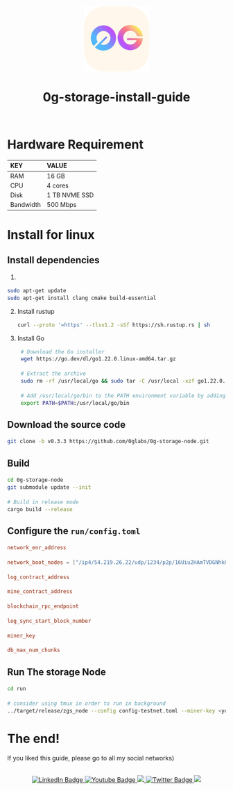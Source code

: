 <div align=center>
  <img src="https://github.com/TempGROX/TempGROX/blob/main/src/photos/rounded-in-photoretrica.png" width="150">
  <h1>0g-storage-install-guide</h1>
  <br>
</div>

# Hardware Requirement

|KEY|VALUE|
|:--|:----|
|RAM|16 GB|
|CPU|4 cores|
|Disk|1 TB NVME SSD|
|Bandwidth|500 Mbps|

# Install for linux
## Install dependencies
1. 
  ```bash
  sudo apt-get update
  sudo apt-get install clang cmake build-essential
  ```
2. Install rustup
   ```bash
   curl --proto '=https' --tlsv1.2 -sSf https://sh.rustup.rs | sh
   ```
3. Install Go
   ```bash
    # Download the Go installer
    wget https://go.dev/dl/go1.22.0.linux-amd64.tar.gz

    # Extract the archive
    sudo rm -rf /usr/local/go && sudo tar -C /usr/local -xzf go1.22.0.linux-amd64.tar.gz

    # Add /usr/local/go/bin to the PATH environment variable by adding the following line to your ~/.profile.
    export PATH=$PATH:/usr/local/go/bin
   ```
## Download the source code
```bash
git clone -b v0.3.3 https://github.com/0glabs/0g-storage-node.git
```

## Build
```bash
cd 0g-storage-node
git submodule update --init

# Build in release mode
cargo build --release
```

## Configure the `run/config.toml`
```toml
network_enr_address

network_boot_nodes = ["/ip4/54.219.26.22/udp/1234/p2p/16Uiu2HAmTVDGNhkHD98zDnJxQWu3i1FL1aFYeh9wiQTNu4pDCgps","/ip4/52.52.127.117/udp/1234/p2p/16Uiu2HAkzRjxK2gorngB1Xq84qDrT4hSVznYDHj6BkbaE4SGx9oS","/ip4/18.167.69.68/udp/1234/p2p/16Uiu2HAm2k6ua2mGgvZ8rTMV8GhpW71aVzkQWy7D37TTDuLCpgmX"]

log_contract_address

mine_contract_address

blockchain_rpc_endpoint

log_sync_start_block_number

miner_key

db_max_num_chunks
```

## Run The storage Node

```bash
cd run

# consider using tmux in order to run in background
../target/release/zgs_node --config config-testnet.toml --miner-key <your_private_key> --blockchain-rpc-endpoint <blockchain_rpc> --db-max-num-chunks <max_chunk_num>
```
  

# The end!
If you liked this guide, please go to all my social networks)

<br>
<div id="badges" align="center">
  <a href="https://discord.com/users/961408999411048461">
    <img src="https://img.shields.io/badge/Discord-blue?style=for-the-badge&logo=https%3A%2F%2Fimg.icons8.com%2Fios%2F50%2Fmedium-logo.png&logoColor=white" alt="LinkedIn Badge"/>
  </a>
  <a href="https://medium.com/@James_Brandon">
    <img src="https://img.shields.io/badge/Medium-black?style=for-the-badge&logo=https%3A%2F%2Fimg.icons8.com%2Fios%2F50%2Fmedium-logo.png&logoColor=white" alt="Youtube Badge"/>
  </a>
  <a href="https://keybase.io/jamesbrandon">
    <img src="https://img.shields.io/badge/Keybase-orange?style=for-the-badge&logo=https%3A%2F%2Fimg.icons8.com%2Fios%2F50%2Fmedium-logo.png&logoColor=white">
  </a>
  <a href="https://x.com/JBTGrox">
    <img src="https://img.shields.io/badge/Twitter-blue?style=for-the-badge&logo=twitter&logoColor=white" alt="Twitter Badge"/>
  </a>
  <a href="https://linktr.ee/JBrandon_?utm_source=linktree_admin_share">
    <img src="https://img.shields.io/badge/Linktree-green?style=for-the-badge&logo=https%3A%2F%2Fimg.icons8.com%2Fios%2F50%2Fmedium-logo.png&logoColor=white">
  </a>
</div>
